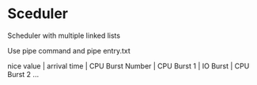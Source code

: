 # Sceduler
Scheduler with multiple linked lists

Use pipe command and pipe entry.txt

nice value | arrival time | CPU Burst Number | CPU Burst 1 | IO Burst | CPU Burst 2 ...
